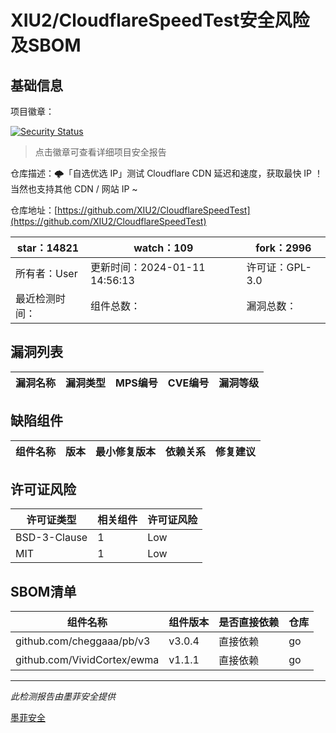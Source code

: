 # XIU2/CloudflareSpeedTest安全风险及SBOM

## 基础信息

项目徽章：

[![Security Status](https://www.murphysec.com/platform3/v31/badge/1746600405807726592.svg)](https://www.murphysec.com/console/report/1691512456533008384/1746600405807726592)

> 点击徽章可查看详细项目安全报告

仓库描述：🌩「自选优选 IP」测试 Cloudflare CDN 延迟和速度，获取最快 IP ！当然也支持其他 CDN / 网站 IP ~

仓库地址：[https://github.com/XIU2/CloudflareSpeedTest](https://github.com/XIU2/CloudflareSpeedTest)

| star：14821 | watch：109 | fork：2996 |
| ----------- | -------------- | ------------ |
| 所有者：User | 更新时间：2024-01-11 14:56:13 | 许可证：GPL-3.0 |
| 最近检测时间： | 组件总数： | 漏洞总数： |




## 漏洞列表

| 漏洞名称 | 漏洞类型 | MPS编号 | CVE编号 | 漏洞等级 |
| ------- | ------ | ------- | ------ | ----- |





## 缺陷组件

| 组件名称 | 版本 | 最小修复版本 | 依赖关系 | 修复建议 |
| -------- | ---- | ------------ | -------- | -------- |





## 许可证风险

| 许可证类型 | 相关组件 | 许可证风险 |
| ---------- | -------- | ---------- |
|BSD-3-Clause|1|Low|
|MIT|1|Low|




## SBOM清单

| 组件名称 | 组件版本 | 是否直接依赖 | 仓库 |
| -------- | -------- | ------------ | ---- |
|github.com/cheggaaa/pb/v3|v3.0.4|直接依赖|go|
|github.com/VividCortex/ewma|v1.1.1|直接依赖|go|


------

*此检测报告由墨菲安全提供*

[墨菲安全](www.murphysec.com)